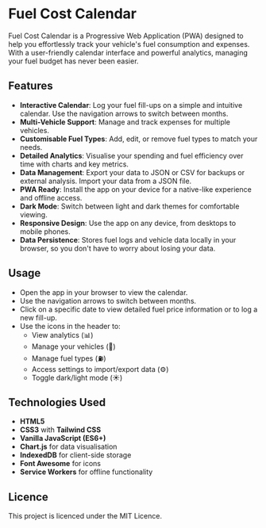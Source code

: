 # Fuel Cost Calendar

Fuel Cost Calendar is a Progressive Web Application (PWA) designed to help you effortlessly track your vehicle's fuel consumption and expenses. With a user-friendly calendar interface and powerful analytics, managing your fuel budget has never been easier.

## Features

- **Interactive Calendar**: Log your fuel fill-ups on a simple and intuitive calendar. Use the navigation arrows to switch between months.
- **Multi-Vehicle Support**: Manage and track expenses for multiple vehicles.
- **Customisable Fuel Types**: Add, edit, or remove fuel types to match your needs.
- **Detailed Analytics**: Visualise your spending and fuel efficiency over time with charts and key metrics.
- **Data Management**: Export your data to JSON or CSV for backups or external analysis. Import your data from a JSON file.
- **PWA Ready**: Install the app on your device for a native-like experience and offline access.
- **Dark Mode**: Switch between light and dark themes for comfortable viewing.
- **Responsive Design**: Use the app on any device, from desktops to mobile phones.
- **Data Persistence**: Stores fuel logs and vehicle data locally in your browser, so you don't have to worry about losing your data.

## Usage

- Open the app in your browser to view the calendar.
- Use the navigation arrows to switch between months.
- Click on a specific date to view detailed fuel price information or to log a new fill-up.
- Use the icons in the header to:
    - View analytics (📊)
    - Manage your vehicles (🚗)
    - Manage fuel types (⛽)
    - Access settings to import/export data (⚙️)
    - Toggle dark/light mode (☀️)

## Technologies Used

- **HTML5**
- **CSS3** with **Tailwind CSS**
- **Vanilla JavaScript (ES6+)**
- **Chart.js** for data visualisation
- **IndexedDB** for client-side storage
- **Font Awesome** for icons
- **Service Workers** for offline functionality

## Licence

This project is licenced under the MIT Licence.
